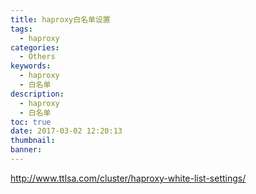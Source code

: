 ```yaml
---
title: haproxy白名单设置
tags:
  - haproxy
categories:
  - Others
keywords:
  - haproxy
  - 白名单
description:
  - haproxy
  - 白名单
toc: true
date: 2017-03-02 12:20:13
thumbnail:
banner:
---
```


http://www.ttlsa.com/cluster/haproxy-white-list-settings/